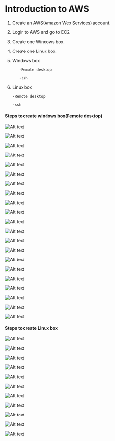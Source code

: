 # Introduction to AWS

1.	Create an AWS(Amazon Web Services) account.

2.	Login to AWS and go to EC2.

3.	Create one Windows box.

4.	Create one Linux box.

5.	Windows box
        
           -Remote desktop
        
           -ssh

6.	Linux box

	    -Remote desktop

	    -ssh

#### Steps to create windows box(Remote desktop)  

![Alt text](http://i62.tinypic.com/yzayq.jpg)

![Alt text](http://i61.tinypic.com/mlr09j.png)

![Alt text](http://i57.tinypic.com/2i132fo.png)

![Alt text](http://i62.tinypic.com/5flv21.png)

![Alt text](http://i61.tinypic.com/zo6fdg.png)

![Alt text](http://i57.tinypic.com/152z0xs.png)

![Alt text](http://i61.tinypic.com/kb9gz6.png)

![Alt text](http://i58.tinypic.com/2qja8oh.png)

![Alt text](http://i58.tinypic.com/24mztih.png)

![Alt text](http://i58.tinypic.com/2nuncid.png)

![Alt text](http://i57.tinypic.com/23gy3ns.png)

![Alt text](http://i60.tinypic.com/dr6zpt.png)

![Alt text](http://i59.tinypic.com/6ghfud.png)

![Alt text](http://i61.tinypic.com/2dsolkw.png)

![Alt text](http://i58.tinypic.com/148hm6t.jpg)

![Alt text](http://i62.tinypic.com/96z6o0.jpg)

![Alt text](http://i57.tinypic.com/2gslslc.jpg)

![Alt text](http://i57.tinypic.com/14wr9e9.jpg)

![Alt text](http://i59.tinypic.com/123tqb6.jpg)

![Alt text](http://i61.tinypic.com/160ekph.jpg)

![Alt text](http://i59.tinypic.com/2djctbs.jpg)


#### Steps to create Linux box

![Alt text](http://i62.tinypic.com/2q8ygdi.jpg)

![Alt text](http://i59.tinypic.com/2iifpmu.jpg)

![Alt text](http://i59.tinypic.com/2uemwec.jpg)

![Alt text](http://i58.tinypic.com/34ik4zc.jpg)

![Alt text](http://i60.tinypic.com/10qcvv7.jpg)

![Alt text](http://i57.tinypic.com/jjmyhf.jpg)

![Alt text](http://i61.tinypic.com/200sjmc.jpg)

![Alt text](http://i61.tinypic.com/2mx3b6o.jpg)

![Alt text](http://i62.tinypic.com/149z3mg.jpg)

![Alt text](http://i62.tinypic.com/mvkfpx.jpg)

![Alt text](http://i61.tinypic.com/4ucbxy.jpg)

